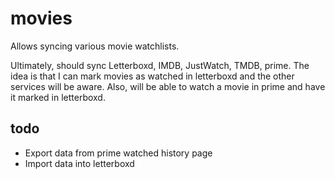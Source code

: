 # movies
Allows syncing various movie watchlists. 

Ultimately, should sync Letterboxd, IMDB, JustWatch, TMDB, prime. The idea is that I can mark movies as watched in 
letterboxd and the other services will be aware. Also, will be able to watch a movie in prime and have it marked in 
letterboxd.

## todo
- Export data from prime watched history page
- Import data into letterboxd

